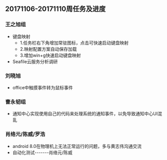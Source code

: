 ## 20171106-20171110周任务及进度

### 王之旭组
- 键盘映射
  - 1.任务栏右下角增加常驻图标，点击可快速启动键盘映射
  - 2.映射配置方案自动保存加载
  - 3.增加win+g快速启动键盘映射
-  Seafile云服务分析调研

### 刘晓旭
- office中触摸事件转为鼠标事件

### 曹永韧组
- 通知中心实现使用自己的代码来处理系统的通知事件，以免导致通知中心UI混乱

### 肖络元/陈威/罗浩
- android 8.0在物理机上无法正常运行的问题，多与黄志伟沟通交流
- 自动化测试-------肖络元/陈威
